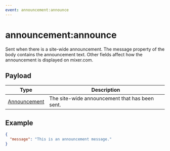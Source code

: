 ```yaml
---
event: ⁠⁠⁠announcement:announce
---
```

# ⁠⁠⁠⁠announcement:announce
Sent when there is a site-wide announcement. The message property of the body contains the announcement text. Other fields affect how the announcement is displayed on mixer.com.

## Payload
|Type|Description|
|----|-----------|
|[Announcement](/rest/index.html#/Announcement)|The site-wide announcement that has been sent.|

## Example
```json
{
  "message": "This is an announcement message."
}
```
